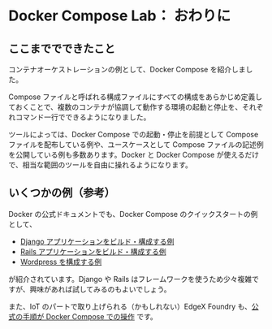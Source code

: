 # Docker Compose Lab： おわりに

## ここまででできたこと

コンテナオーケストレーションの例として、Docker Compose を紹介しました。

Compose ファイルと呼ばれる構成ファイルにすべての構成をあらかじめ定義しておくことで、複数のコンテナが協調して動作する環境の起動と停止を、それぞれコマンド一行でできるようになりました。

ツールによっては、Docker Compose での起動・停止を前提として Compose ファイルを配布している例や、ユースケースとして Compose ファイルの記述例を公開している例も多数あります。Docker と Docker Compose が使えるだけで、相当な範囲のツールを自由に操れるようになります。

## いくつかの例（参考）

Docker の公式ドキュメントでも、Docker Compose のクイックスタートの例として、

- [Django アプリケーションをビルド・構成する例](https://docs.docker.jp/compose/django.html)
- [Rails アプリケーションをビルド・構成する例](https://docs.docker.jp/compose/rails.html)
- [Wordpress を構成する例](https://docs.docker.jp/compose/wordpress.html)

が紹介されています。Django や Rails はフレームワークを使うため少々複雑ですが、興味があれば試してみるのもよいでしょう。

また、IoT のパートで取り上げられる（かもしれない）EdgeX Foundry も、[公式の手順が Docker Compose での操作](https://docs.edgexfoundry.org/1.3/getting-started/quick-start/) です。
